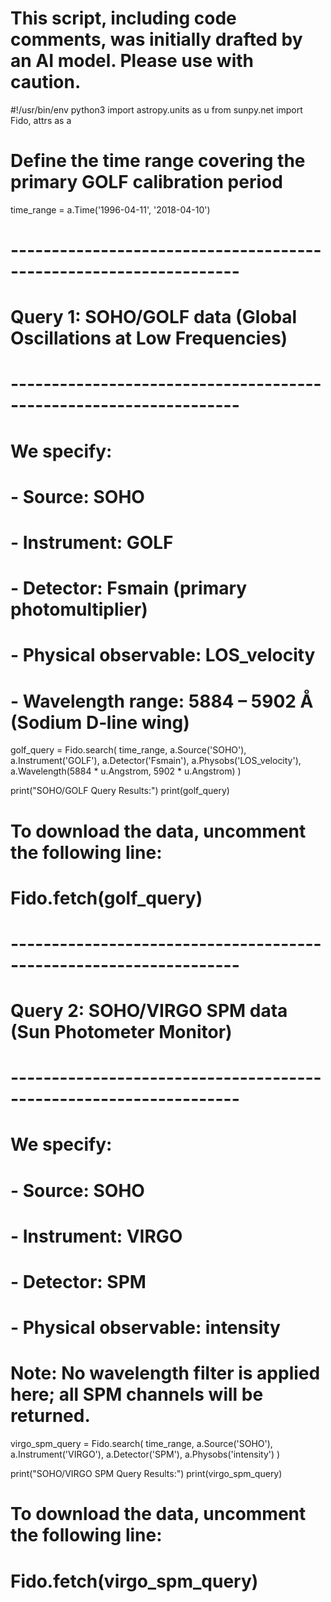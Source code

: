 # This script, including code comments, was initially drafted by an AI model. Please use with caution.

#!/usr/bin/env python3
import astropy.units as u
from sunpy.net import Fido, attrs as a

# Define the time range covering the primary GOLF calibration period
time_range = a.Time('1996-04-11', '2018-04-10')

# ------------------------------------------------------------------
# Query 1: SOHO/GOLF data (Global Oscillations at Low Frequencies)
# ------------------------------------------------------------------
# We specify:
#   - Source: SOHO
#   - Instrument: GOLF
#   - Detector: Fsmain (primary photomultiplier)
#   - Physical observable: LOS_velocity
#   - Wavelength range: 5884 – 5902 Å (Sodium D‐line wing)
golf_query = Fido.search(
    time_range,
    a.Source('SOHO'),
    a.Instrument('GOLF'),
    a.Detector('Fsmain'),
    a.Physobs('LOS_velocity'),
    a.Wavelength(5884 * u.Angstrom, 5902 * u.Angstrom)
)

print("SOHO/GOLF Query Results:")
print(golf_query)

# To download the data, uncomment the following line:
# Fido.fetch(golf_query)

# ------------------------------------------------------------------
# Query 2: SOHO/VIRGO SPM data (Sun Photometer Monitor)
# ------------------------------------------------------------------
# We specify:
#   - Source: SOHO
#   - Instrument: VIRGO
#   - Detector: SPM
#   - Physical observable: intensity
# Note: No wavelength filter is applied here; all SPM channels will be returned.
virgo_spm_query = Fido.search(
    time_range,
    a.Source('SOHO'),
    a.Instrument('VIRGO'),
    a.Detector('SPM'),
    a.Physobs('intensity')
)

print("SOHO/VIRGO SPM Query Results:")
print(virgo_spm_query)

# To download the data, uncomment the following line:
# Fido.fetch(virgo_spm_query)

